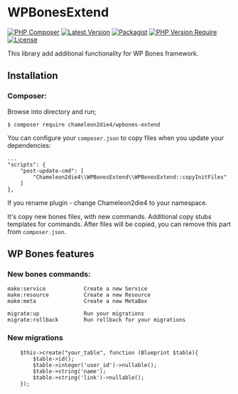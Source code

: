 # WPBonesExtend
[![PHP Composer](https://github.com/Chameleon2die4/WPBonesExtend/actions/workflows/php.yml/badge.svg)](https://github.com/Chameleon2die4/WPBonesExtend/actions/workflows/php.yml)
[![Latest Version](https://img.shields.io/github/v/tag/Chameleon2die4/WPBonesExtend?sort=semver&label=version)](https://github.com/Chameleon2die4/WPBonesExtend/)
[![Packagist](https://badgen.net/packagist/v/chameleon2die4/wpbones-extend/latest)](https://packagist.org/packages/chameleon2die4/WPBonesExtend/)
[![PHP Version Require](https://img.shields.io/badge/php-%3E=7.4-green.svg)](https://www.php.net/docs.php)
[![License](https://img.shields.io/badge/license-GPL3-blue.svg)](https://github.com/Chameleon2die4/WPBonesExtend/blob/master/LICENSE.md)

[//]: # ([![Packagist]&#40;https://img.shields.io/packagist/v/chameleon2die4/WPBonesExtend/&#41;]&#40;https://packagist.org/packages/chameleon2die4/WPBonesExtend/&#41;)

This library add additional functionality for WP Bones framework.

## Installation

### Composer:

Browse into directory and run;

```shell
$ composer require chameleon2die4/wpbones-extend
```

You can configure your `composer.json` to copy files when you update your dependencies:

```
...
"scripts": {
    "post-update-cmd": [
        "Chameleon2die4\\WPBonesExtend\\WPBonesExtend::copyInitFiles"
    ]
},
```

If you rename plugin - change Chameleon2die4 to your namespace.

It's copy new bones files, with new commands. Additional copy stubs templates for commands. After files will be copied, you can remove this part from `composer.json`.

## WP Bones features

### New bones commands:
```
make:service            Create a new Service
make:resource           Create a new Resource
make:meta               Create a new MetaBox

migrate:up              Run your migrations
migrate:rollback        Run rollback for your migrations
```

### New migrations
```
    $this->create("your_table", function (Blueprint $table){
        $table->id();
        $table->integer('user_id')->nullable();
        $table->string('name');
        $table->string('link')->nullable();
    });
```
